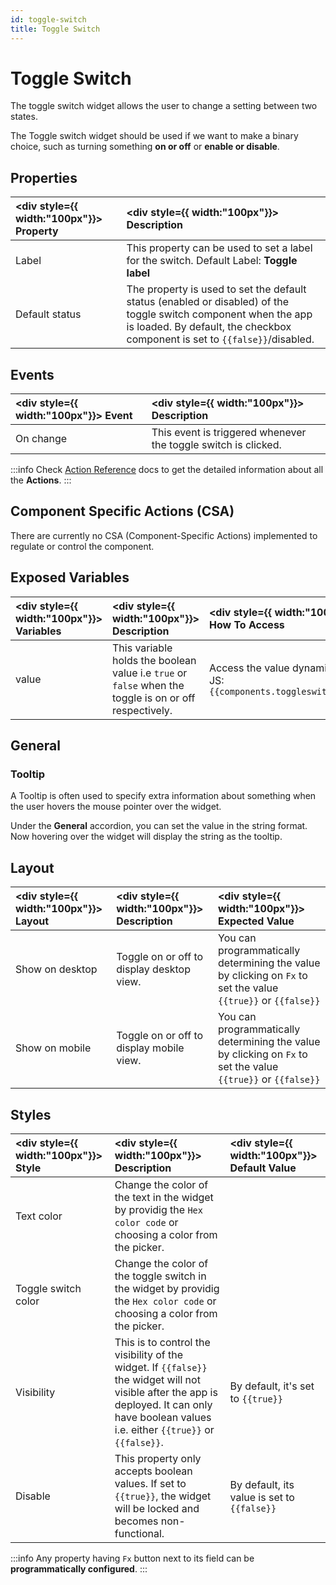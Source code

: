 ```yaml
---
id: toggle-switch
title: Toggle Switch
---
```

# Toggle Switch

The toggle switch widget allows the user to change a setting between two states.

The Toggle switch widget should be used if we want to make a binary choice, such as turning something **on or off** or **enable or disable**.

<div>

## Properties

| <div style={{ width:"100px"}}> Property </div>     | <div style={{ width:"100px"}}> Description </div> |
|:----------- |:----------- | 
| Label | This property can be used to set a label for the switch. Default Label: **Toggle label** |
| Default status | The property is used to set the default status (enabled or disabled) of the toggle switch component when the app is loaded. By default, the checkbox component is set to `{{false}}`/disabled. |

</div>

<div>

## Events

| <div style={{ width:"100px"}}> Event </div>     | <div style={{ width:"100px"}}> Description </div> |
|:----------- |:----------- | 
| On change | This event is triggered whenever the toggle switch is clicked. |

:::info
Check [Action Reference](/docs/category/actions-reference) docs to get the detailed information about all the **Actions**.
:::

</div>

<div>

## Component Specific Actions (CSA)

There are currently no CSA (Component-Specific Actions) implemented to regulate or control the component.

</div>

<div>

## Exposed Variables

| <div style={{ width:"100px"}}> Variables  </div>  | <div style={{ width:"100px"}}> Description </div> | <div style={{ width:"100px"}}> How To Access </div> |
|:----------- |:----------- |:------- |
| value | This variable holds the boolean value i.e `true` or `false` when the toggle is on or off respectively.| Access the value dynamically using JS: `{{components.toggleswitch1.value}}`|

</div>

<div>

## General
### Tooltip

A Tooltip is often used to specify extra information about something when the user hovers the mouse pointer over the widget.

Under the <b>General</b> accordion, you can set the value in the string format. Now hovering over the widget will display the string as the tooltip.

</div>

<div>

## Layout

|  <div style={{ width:"100px"}}> Layout </div> |  <div style={{ width:"100px"}}> Description </div> |  <div style={{ width:"100px"}}> Expected Value </div>|
|:----- |:---------  |:------------- |
| Show on desktop | Toggle on or off to display desktop view. | You can programmatically determining the value by clicking on `Fx` to set the value `{{true}}` or `{{false}}` |
| Show on mobile  | Toggle on or off to display mobile view.  | You can programmatically determining the value by clicking on `Fx` to set the value `{{true}}` or `{{false}}` |

</div>

<div>

## Styles

|  <div style={{ width:"100px"}}> Style </div> |  <div style={{ width:"100px"}}> Description </div> |  <div style={{ width:"100px"}}> Default Value </div>|
|:----- |:---------  |:------------- |
| Text color | Change the color of the text in the widget by providig the `Hex color code` or choosing a color from the picker. |  |
| Toggle switch color | Change the color of the toggle switch in the widget by providig the `Hex color code` or choosing a color from the picker. |  |
| Visibility | This is to control the visibility of the widget. If `{{false}}` the widget will not visible after the app is deployed. It can only have boolean values i.e. either `{{true}}` or `{{false}}`. | By default, it's set to `{{true}}` |
| Disable | This property only accepts boolean values. If set to `{{true}}`, the widget will be locked and becomes non-functional. | By default, its value is set to `{{false}}` |

:::info
Any property having `Fx` button next to its field can be **programmatically configured**.
:::

</div>